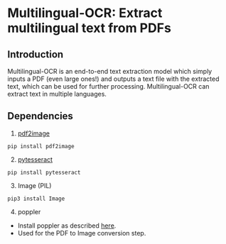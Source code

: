 # Multilingual-OCR: Extract multilingual text from PDFs  

## Introduction

Multilingual-OCR is an end-to-end text extraction model which simply inputs a PDF (even large ones!) and outputs a text file with the extracted text, which can be used for further processing. Multilingual-OCR can extract text in multiple languages. 

## Dependencies

1. [pdf2image](https://pypi.org/project/pdf2image/)

```pip install pdf2image```

2. [pytesseract](https://pypi.org/project/pytesseract/)

```pip install pytesseract```

3. Image (PIL)

```pip3 install Image```

4. poppler 
- Install poppler as described [here](https://pypi.org/project/pdf2image/).
- Used for the PDF to Image conversion step.
